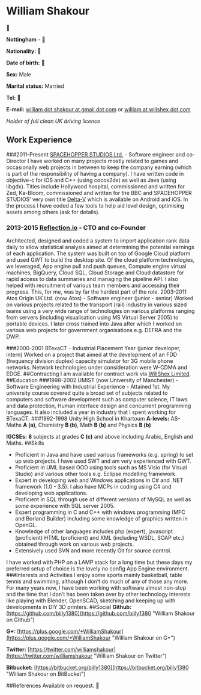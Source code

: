# William Shakour

:see_no_evil:

__Nottingham__ - :see_no_evil:

__Nationality\:__ :see_no_evil:

__Date of birth\:__ :see_no_evil:

__Sex\:__ Male

__Marital status\:__ Married

__Tel\:__ :hear_no_evil:

__E-mail\:__ [william dot shakour at gmail dot com](mailto:... "Contact") or [william at willshex dot com](mailto:... "Contact")

*Holder of full clean UK driving licence*

## Work Experience
###2011-Present [SPACEHOPPER STUDIOS Ltd.](http://www.spacehopperstudios.com) - Software engineer and co-Director
I have worked on many projects mostly related to games and occasionally web projects in between to keep the company earning (which is part of the responsibility of having a company). I have written code in objective-c for iOS and C++ (using cocos2dx) as well as Java (using libgdx). Titles include Hollywood hospital, commissioned and written for Zed, Ka-Bloom, commissioned and written for the BBC and SPACEHOPPER STUDIOS’ very own title [Delta-V](http://www.deltavgame.com) which is available on Android and iOS. In the process I have coded a few tools to help aid level design, optimising assets among others (ask for details).
### 2013-2015 [Reflection.io](http://www.reflection.io) - CTO and co-Founder
Architected, designed and coded a system to import application rank data daily to allow statistical analysis aimed at determining the potential earnings of each application. The system was built on top of Google Cloud platform and used GWT to build the desktop site. Of the cloud platform technologies, we leveraged, App engine pull and push queues, Compute engine virtual machines, BigQuery, Cloud SQL, Cloud Storage and Cloud datastore for rapid access to data summaries and managing the pipeline API.
I also helped with recruitment of various team members and accessing their progress. This, for me, was by far the hardest part of the role.
2003-2011 Atos Origin UK Ltd. (now Atos) - Software engineer (junior - senior)
Worked on various projects related to the transport (rail) industry in various sized teams using a very wide range of technologies on various platforms ranging from servers (including visualisation using MS Virtual Server 2005) to portable devices. I later cross trained into Java after which I worked on various web projects for government organisations e.g. DEFRA and the DWP.

###2000-2001 BTexaCT - Industrial Placement Year (junior developer, intern)
Worked on a project that aimed at the development of an FDD (frequency division duplex) capacity simulator for 3G mobile phone networks. Network technologies under consideration were W-CDMA and EDGE.
##Contracting
I am available for contract work via [WillShex Limited](https://www.willshex.com).
##Education
###1998-2002 UMIST (now University of Manchester) - Software Engineering with Industrial Experience - Attained 1st.
My university course covered quite a broad set of subjects related to computers and software development such as computer science, IT laws and data protection, Human interface design and concurrent programming languages. It also included a year in industry that I spent working for BTexaCT.
###1992-1998 Unity High School in Khartoum
__A-levels\:__
AS-Maths __A (a)__, Chemistry __B (b)__, Math __B (b)__ and Physics __B (b)__

__IGCSEs\:__
__8__ subjects at grades __C (c)__ and above including Arabic, English and Maths.
##Skills
- Proficient in Java and have used various frameworks (e.g. spring) to set up web projects. I have used SWT and am very experienced with GWT.
- Proficient in UML based OOD using tools such as MS Visio (for Visual Studio) and various other tools e.g. Eclipse modelling framework.
- Expert in developing web and Windows applications in C# and .NET framework (1.0 - 3.5). I also have MCPs in coding using C# and developing web applications. 
- Proficient in SQL through use of different versions of MySQL as well as some experience with SQL server 2005.
- Expert programming in C and C++ with windows programming (MFC and Borland Builder) including some knowledge of graphics written in OpenGL.
- Knowledge of other languages includes php (expert), javascript (proficient) HTML (proficient) and XML (including WSDL, SOAP etc.) obtained through work on various web projects.
- Extensively used SVN and more recently Git for source control.

I have worked with PHP on a LAMP stack for a long time but these days my preferred setup of choice is the lovely no config App Engine environment.
###Interests and Activities
I enjoy some sports mainly basketball, table tennis and swimming, although I don’t do much of any of those any more. For many years now, I have been working with software almost non-stop and the time that I don’t has been taken over by other technology interests like playing with Blender, OpenSCAD, sketching and keeping up with developments in DIY 3D printers.
##Social
__Github\:__ [https://github.com/billy1380](https://github.com/billy1380 "William Shakour on Github")

__G+\:__ [https://plus.google.com/+WilliamShakour](https://plus.google.com/+WilliamShakour "William Shakour on G+")

__Twitter\:__ [https://twitter.com/williamshakour](https://twitter.com/williamshakour "William Shakour on Twitter")

__Bitbucket\:__ [https://bitbucket.org/billy1380](https://bitbucket.org/billy1380 "William Shakour on BitBucket")

##References
Available on request. :speak_no_evil:
